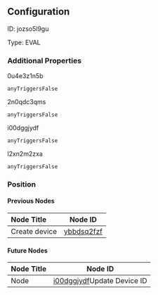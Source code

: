 # <nil>
## Configuration
ID:  jozso5l9gu

Type: EVAL 







### Additional Properties
0u4e3z1n5b
```string 
anyTriggersFalse
```


2n0qdc3qms
```string 
anyTriggersFalse
```


i00dggjydf
```string 
anyTriggersFalse
```


l2xn2m2zxa
```string 
anyTriggersFalse
```





### Position

#### Previous Nodes
| Node Title | Node ID |
| :------------- | ------------ |
| Create device | [ybbdsq2fzf](./ybbdsq2fzf.md) | 
 
 #### Future Nodes
| Node Title | Node ID |
| :------------- | ------------ |
| Node |[i00dggjydf](./i00dggjydf.md)Update Device ID |[wurft65sg6](./wurft65sg6.md) | 